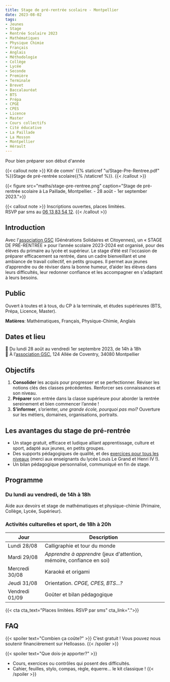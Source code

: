 ```yaml
---
title: Stage de pré-rentrée scolaire - Montpellier
date: 2023-08-02
tags:
- Jeunes
- Stage
- Rentrée Scolaire 2023
- Mathématiques
- Physique Chimie
- Français
- Anglais
- Méthodologie
- Collège
- Lycée
- Seconde 
- Première
- Terminale
- Brevet
- Baccalauréat
- BTS
- Prépa
- CPGE
- CPES
- Licence
- Master
- Cours collectifs
- Cité éducative
- La Paillade
- La Mosson
- Montpellier
- Hérault
---
```


Pour bien préparer son début d'année

<!--more-->

{{< callout note >}}
Kit de comm' {{% staticref "u/Stage-Pre-Rentree.pdf" %}}Stage de pré-rentrée scolaire{{% /staticref %}}.
{{< /callout >}}

{{< figure src="maths/stage-pre-rentree.png" caption="Stage de pré-rentrée scolaire à La Paillade, Montpellier. - 28 août - 1er september 2023.">}}

{{< callout note >}}
Inscriptions ouvertes, places limitées. <br>
RSVP par sms au <a href="tel:0613835412">06 13 83 54 12</a>.
{{< /callout >}}

## Introduction

Avec l'[association GSC](https://www.jeveuxaider.gouv.fr/organisations/4859-generations-solidaires-et-citoyennes) (Générations Solidaires et Citoyennes), un « STAGE DE PRÉ-RENTRÉE » pour l’année scolaire 2023-2024 est organisé, pour des élèves du primaire au lycée et supérieur. Le stage d’été est l'occasion de préparer efficacement sa rentrée, dans un cadre bienveillant et une ambiance de travail collectif, en petits groupes. Il permet aux jeunes d’apprendre ou de réviser dans la bonne humeur, d’aider les élèves dans leurs difficultés, leur redonner confiance et les accompagner en s'adaptant à leurs besoins.

## Public

Ouvert à toutes et à tous, du CP à la terminale, et études supérieures (BTS, Prépa, Licence, Master).

<b>Matières</b>: Mathématiques, Français, Physique-Chimie, Anglais

## Dates et lieu

📅 Du lundi 28 août au vendredi 1er septembre 2023, de 14h à 18h <br>
 📍  À l’[association GSC](https://www.jeveuxaider.gouv.fr/organisations/4859-generations-solidaires-et-citoyennes), 124 Allée de Coventry, 34080 Montpellier

## Objectifs

1. <b>Consolider</b> les acquis pour progresser et se perfectionner. Réviser les notions clés des classes précédentes. Renforcer ses connaissances et son niveau.
2. <b>Préparer</b> son entrée dans la classe supérieure pour aborder la rentrée sereinement et bien commencer l’année !
3. <b>S’informer</b>, s’orienter, <i>une grande école, pourquoi pas moi?</i> Ouverture sur les métiers, domaines, organisations, portraits.

## Les avantages du stage de pré-rentrée

- Un stage gratuit, efficace et ludique alliant apprentissage, culture et sport, adapté aux jeunes, en petits groupes.
- Des supports pédagogiques de qualité, et des [exercices pour tous les niveaux](https://www.mtpcours.fr/c/maths/) (merci aux enseignants du lycée Louis Le Grand et Henri IV !).
- Un bilan pédagogique personnalisé, communiqué en fin de stage.

## Programme

### Du lundi au vendredi, de 14h à 18h

Aide aux devoirs et stage de mathématiques et physique-chimie (Primaire, Collège, Lycée, Supérieur).

### Activités culturelles et sport, de 18h à 20h

| Jour | Description |
|---|---|
|Lundi 28/08 | Calligraphie et tour du monde |
|Mardi 29/08 | <i>Apprendre à apprendre</i> (jeux d'attention, mémoire, confiance en soi) |
|Mercredi 30/08 | Karaoké et origami |
|Jeudi 31/08 | Orientation. <i>CPGE, CPES, BTS...?</i> |
|Vendredi 01/09 | Goûter et bilan pédagogique |

{{< cta cta_text="Places limitées. RSVP par sms" cta_link=".">}}

## FAQ

{{< spoiler text="Combien ça coûte?" >}}
C’est gratuit ! Vous pouvez nous soutenir financièrement sur Helloasso.
{{< /spoiler >}}

{{< spoiler text="Que dois-je apporter?" >}}
- Cours, exercices ou contrôles qui posent des difficultés.
- Cahier, feuilles, stylo, compas, règle, équerre... le kit classique !
{{< /spoiler >}}